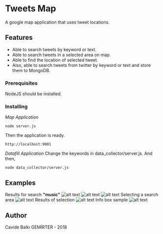 # Tweets Map

A google map application that uses tweet locations.

## Features
- Able to search tweets by keyword or text.
- Able to search tweets in a selected area on map.
- Able to find the location of selected tweet.
- Also, able to search tweets from twitter by keyword or text and store them to MongoDB.

### Prerequisites

NodeJS should be installed.

### Installing
*Map Application*
```
node server.js
```
Then the application is ready.
```
http://localhost:9001
```

*Datafill Application*
Change the keywords in data_collector/server.js.
And then,
```
node data_collector/server.js
```

## Examples
Results for search **"music"**
![alt text](https://github.com/balki7/TwitterMapSelector/blob/master/doc/img3.png)
![alt text](https://github.com/balki7/TwitterMapSelector/blob/master/doc/img4.png)
![alt text](https://github.com/balki7/TwitterMapSelector/blob/master/doc/img5.png)
Selecting a search area
![alt text](https://github.com/balki7/TwitterMapSelector/blob/master/doc/img6.png)
Results of selection
![alt text](https://github.com/balki7/TwitterMapSelector/blob/master/doc/img7.png)
Info box sample
![alt text](https://github.com/balki7/TwitterMapSelector/blob/master/doc/img9.png)

## Author
Cavide Balkı GEMİRTER - 2018
